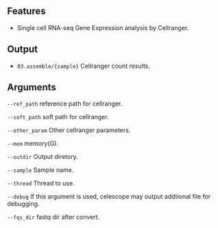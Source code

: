 ## Features
- Single cell RNA-seq Gene Expression analysis by Cellranger.
## Output
- `03.assemble/{sample}` Cellranger count results.
## Arguments
`--ref_path` reference path for cellranger.

`--soft_path` soft path for cellranger.

`--other_param` Other cellranger parameters.

`--mem` memory(G).

`--outdir` Output diretory.

`--sample` Sample name.

`--thread` Thread to use.

`--debug` If this argument is used, celescope may output addtional file for debugging.

`--fqs_dir` fastq dir after convert.

